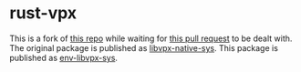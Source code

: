 # rust-vpx

This is a fork of [this repo](https://github.com/kornelski/rust-vpx) while
waiting for [this pull request](https://github.com/kornelski/rust-vpx/pull/1)
to be dealt with. The original package is published as
[libvpx-native-sys](https://crates.io/crates/libvpx-native-sys). This package
is published as [env-libvpx-sys](https://crates.io/crates/env-libvpx-sys).
